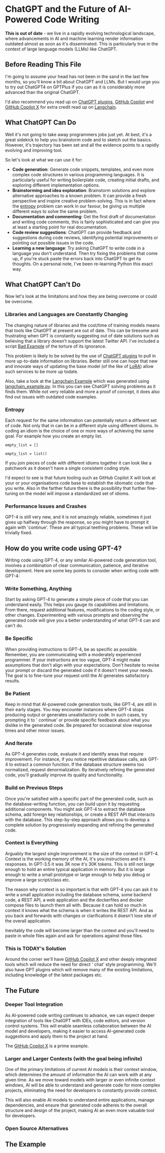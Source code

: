 # ChatGPT and the Future of AI-Powered Code Writing

**This is out of date** - we live in a rapidly evolving technological landscape, where advancements in AI and machine
learning render information outdated almost as soon as it's disseminated. This is particularly true in the context of
large language models (LLMs) like ChatGPT. 

## Before Reading This File

I'm going to assume your head has not been in the sand in the last few months, so you'll know a bit about ChatGPT and
LLMs. But I would urge you to try out ChatGPT4 on GPTPlus if you can as it is considerably more advanced than the original
ChatGPT. 

I'd also recommend you read up
on [ChatGPT plugins](https://openai.com/blog/chatgpt-plugins), [GitHub Copilot](https://github.com/features/copilot/)
and [GitHub Copilot X](https://github.com/features/preview/copilot-x) for extra credit read up
on [Langchain](https://github.com/hwchase17/langchain).

## What ChatGPT Can Do

Well it's not going to take away programmers jobs just yet. At best, it's a great sidekick to help you brainstorm code and to
sketch out the basics. However, it's trajectory has been set and all the evidence points to a rapidly evolving and
improving tool.

So let's look at what we can use it for:

* **Code generation**: Generate code snippets, templates, and even more complex code structures in various programming languages. It is particularly useful for writing boilerplate code, creating initial drafts, and exploring different implementation options.
* **Brainstorming and idea exploration**: Brainstorm solutions and explore alternative approaches to a known problem. It can provide a fresh perspective and inspire creative problem-solving. This is in fact where the [entropy](#Entropy) problem can work in our favour, be giving us multiple different ways to solve the same problem.
* **Documentation and commenting**: Get the first draft of documentation and writing code comments, this is fairly sophisticated and can give you at least a starting point for real documentation. 
* **Code review suggestions**: ChatGPT can provide feedback and suggestions during code reviews, identifying potential improvements or pointing out possible issues in the code.
* **Learning a new language**: Try asking ChatGPT to write code in a language you don't understand. Then try fixing the problems that come up, if you're stuck paste the errors back into ChatGPT to get its thoughts. On a personal note, I've been re-learning Python this exact way.


## What ChatGPT Can't Do

Now let's look at the limitations and how they are being overcome or could be overcome.

### Libraries and Languages are Constantly Changing

The changing nature of libraries and the cost/time of training models means that tools like ChatGPT at present are out
of date. This can be tiresome and frustrating when GPT is constantly suggesting out of date solutions such as believing
that a library doesn't support the latest Twitter API. I've included a script [Bad Example](bad_example.md) of the
torture of its ignorance.

This problem is likely to be solved by the use of [ChatGPT plugins](https://openai.com/blog/chatgpt-plugins) to pull in
more up-to-date information on libraries. Better still one can hope that new and innovate ways of updating the base
model (of the like of [LoRA](https://github.com/microsoft/LoRA)) allow such services to be more up todate.

Also, take a look at the [Langchain Example](langchain.md) which was generated
using [langchain_example.py](langchain_example.py). In this you can see ChatGPT solving problems as it finds them. While
not very reliable and more a proof of concept, it does also find out issues with outdated code examples.

### Entropy

Each request for the same information can potentially return a different set of code. Not only that in can be in a
different style using different idioms. In coding an idiom is the choice of one or more ways of achieving the same goal.
For example how you create an empty list.

```empty_list = []```

```empty_list = list()```

If you join pieces of code with different idioms together it can look like a patchwork as it doesn't have a single
consistent coding style.

I'd expect to see is that future tooling such as GitHub Copilot X will look at your or your organisations code base to
establish the idiomatic code that you write. Also in the farther future there is the possibility that further
fine-tuning on the model will impose a standardized set of idioms.

### Performance Issues and Crashes

GPT-4 is still very new, and it is not amazingly reliable, sometimes it just gives up halfway through the response, so
you might have to prompt it again with 'continue'. These are all typical teething problems. These will be trivially
fixed.

## How do you write code using GPT-4?

Writing code using GPT-4, or any similar AI-powered code generation tool, involves a combination of clear communication,
patience, and iterative development. Here are some key points to consider when writing code with GPT-4:

### Write Something, Anything

Start by asking GPT-4 to generate a simple piece of code that you can understand easily. This helps you gauge its
capabilities and limitations. From there, request additional features, modifications to the coding style, or other
changes. Experimenting with various prompts and observing the generated code will give you a better understanding of
what GPT-4 can and can't do.

### Be Specific

When providing instructions to GPT-4, be as specific as possible. Remember, you are communicating with a moderately
experienced programmer. If your instructions are too vague, GPT-4 might make assumptions that don't align with your
expectations. Don't hesitate to revise your prompt or discard the generated code if it doesn't meet your needs. The goal
is to fine-tune your request until the AI generates satisfactory results.

### Be Patient

Keep in mind that AI-powered code generation tools, like GPT-4, are still in their early stages. You may encounter
instances where GPT-4 stops producing output or generates unsatisfactory code. In such cases, try prompting it to '
continue' or provide specific feedback about what you dislike in the generated code. Be prepared for occasional slow
response times and other minor issues.

### And Iterate

As GPT-4 generates code, evaluate it and identify areas that require improvement. For instance, if you notice repetitive
database calls, ask GPT-4 to extract a common function. If the database structure seems too normalized, request
denormalization. By iteratively refining the generated code, you'll gradually improve its quality and functionality.

### Build on Previous Steps

Once you're satisfied with a specific part of the generated code, such as the database-writing function, you can build
upon it by requesting additional components. You might ask GPT-4 to extract the database schema, add foreign key
relationships, or create a REST API that interacts with the database. This step-by-step approach allows you to develop a
complete solution by progressively expanding and refining the generated code.

### Context is Everything

Arguably the largest single improvement is the size of the context in GPT-4. Context is the working memory of the AI,
it's you instructions and it's responses. In GPT-3.5 it was 3K now it's 30K tokens. This is still not large enough to
hold an entire typical application in memory. But it is large enough to write a small prototype or large enough to help
you debug or improve a large script/class etc.

The reason why context is so important is that with GPT-4 you can ask it to write a small application including the
database schema, some backend code, a REST API, a web application and the dockerfiles and docker compose files to launch
them all with. Because it can hold so much in context it knows what the schema is when it writes the REST API. And as
you back and forwards with changes or clarifications it doesn't lose site of the overall application.

Inevitably the code will become larger than the context and you'll need to paste in whole files again and ask for
operations against those files.

### This is TODAY's Solution

Around the corner we'll have [GitHub Copilot X](https://github.com/features/preview/copilot-x) and other deeply
integrated tools which will reduce the need for direct '
chat' style programming. We'll also have GPT plugins which will remove many of the existing limitations, including
knowledge of the latest packages etc.

## The Future

### Deeper Tool Integration

As AI-powered code writing continues to advance, we can expect deeper integration of tools like ChatGPT with IDEs, code
editors, and version control systems. This will enable seamless collaboration between the AI model and developers,
making it easier to access AI-generated code suggestions and apply them to the project at hand.

The [GitHub Copilot X](https://github.com/features/preview/copilot-x) is a prime example.

### Larger and Larger Contexts (with the goal being infinite)

One of the primary limitations of current AI models is their context window, which determines the amount of information
the AI can work with at any given time. As we move toward models with larger or even infinite context windows, AI will
be able to understand and generate code for more complex projects, eliminating the need for developers to constantly
provide context.

This will also enable AI models to understand entire applications, manage dependencies, and ensure that generated code
adheres to the overall structure and design of the project, making AI an even more valuable tool for developers.

### Open Source Alternatives

## The Example
